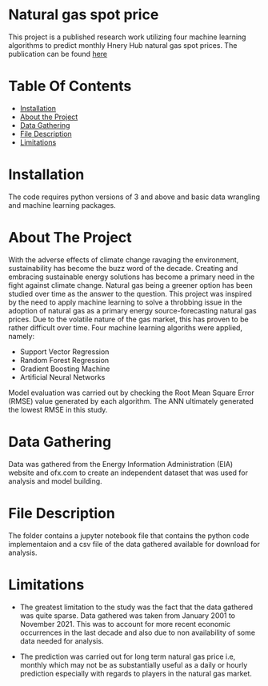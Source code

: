 # Natural gas spot price
This project is a published research work utilizing four machine learning algorithms to predict monthly Hnery Hub natural gas spot prices. The publication can be found [here](https://onepetro.org/search-results?page=1&q=SPE%20211979%20MS)

# Table Of Contents
* [Installation](https://github.com/Jess607/Natural-gas-prediction#installation)
* [About the Project](https://github.com/Jess607/Natural-gas-prediction#about-the-project)
* [Data Gathering](https://github.com/Jess607/Natural-gas-prediction#data-gathering)
* [File Description](https://github.com/Jess607/Natural-gas-prediction#file-description)
* [Limitations](https://github.com/Jess607/Natural-gas-prediction#limitations)

# Installation 
The code requires python versions of 3 and above and basic data wrangling and machine learning packages.

# About The Project 
With the adverse effects of climate change ravaging the environment, sustainability has become the buzz word of the decade. Creating and embracing sustainable energy solutions has become a primary need in the fight against climate change. Natural gas being a greener option has been studied over time as the answer to the question. 
This project was inspired by the need to apply machine learning to solve a throbbing issue in the adoption of natural gas as a primary energy source-forecasting natural gas prices. Due to the volatile nature of the gas market, this has proven to be rather difficult over time. 
Four machine learning algoriths were applied, namely:
* Support Vector Regression 
* Random Forest Regression 
* Gradient Boosting Machine 
* Artificial Neural Networks 

Model evaluation was carried out by checking the Root Mean Square Error (RMSE) value generated by each algorithm. The ANN ultimately generated the lowest RMSE in this study.

# Data Gathering 
Data was gathered from the Energy Information Administration (EIA) website and ofx.com to create an independent dataset that was used for analysis and model building.

# File Description 
The folder contains a jupyter notebook file that contains the python code implementaion and a csv file of the data gathered available for download for analysis. 

# Limitations 
* The greatest limitation to the study was the fact that the data gathered was quite sparse. Data gathered was taken from January 2001 to November 2021. This was to account for more recent economic occurrences in the last decade and also due to non availability of some data needed for analysis. 

* The prediction was carried out for long term natural gas price i.e, monthly which may not be as substantially useful as a daily or hourly prediction especially with regards to players in the natural gas market. 



